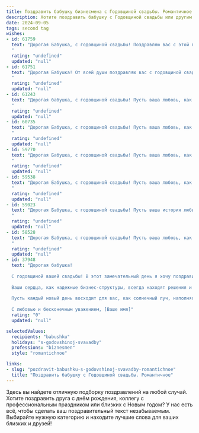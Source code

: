 ```yaml
---
title: Поздравить бабушку бизнесмена с Годовщиной свадьбы. Романтичное
description: Хотите поздравить бабушку с Годовщиной свадьбы или другим праздником? Наш ИИ создаст незабываемое поздравление, а вы обязательно выделитесь среди других.  
date: 2024-09-05
tags: second tag
wishes:
- id: 61759
  text: "Дорогая Бабушка, с годовщиной свадьбы! Поздравляю вас с этой прекрасной датой, которая символизирует долгие годы любви, верности и прочного союза. Желаю вам, чтобы ваш бизнесменский успех и романтическая любовь всегда шли рука об руку, принося вам не только материальные блага, но и безмерную радость и счастье!
  "
  rating: "undefined"
  updated: "null"
- id: 61751
  text: "Дорогая Бабушка! От всей души поздравляю вас с годовщиной свадьбы! Пусть ваша любовь, как и ваш бизнес, процветает год от года, и вы всегда остаетесь опорой друг для друга. Счастья вам, тепла и нежности!
  "
  rating: "undefined"
  updated: "null"
- id: 61243
  text: "Дорогая бабушка, с годовщиной свадьбы! Пусть ваша любовь, как вино, с годами становится только крепче и слаще. Желаю вам бесконечного счастья, тепла и нежности, которые вы дарите друг другу каждый день. Вы – прекрасный пример семейного счастья и настоящей любви.
  "
  rating: "undefined"
  updated: "null"
- id: 60735
  text: "Дорогая Бабушка, с годовщиной свадьбы! Пусть ваша любовь, как крепкое вино, с годами становится только слаще и богаче, а ваша жизнь – полна радости, тепла и ярких моментов, как роскошный бизнес-проект, который вы с дедушкой так успешно строили долгие годы!
  "
  rating: "undefined"
  updated: "null"
- id: 59770
  text: "Дорогая Бабушка, с годовщиной свадьбы! Пусть ваша любовь, как старое вино, становится только крепче с каждым годом. Вы – истинные бизнесмены любви, и ваше сердце, как процветающая компания, всегда наполнено заботой, теплом и нежностью. Желаю вам  многих лет счастья, здоровья и, конечно же, новых романтических начинаний!
  "
  rating: "undefined"
  updated: "null"
- id: 59538
  text: "Дорогая Бабушка, с годовщиной свадьбы! Пусть ваша любовь, как крепкое вино, с годами становится только богаче и ароматнее. Желаю вам еще долгих лет счастливой совместной жизни, наполненных теплом, нежностью и радостью. Пусть ваш бизнес процветает, а вы всегда остаетесь опорой друг для друга!
  "
  rating: "undefined"
  updated: "null"
- id: 59023
  text: "Дорогая Бабушка, с годовщиной свадьбы! Пусть ваша история любви, как крепкое вино, с каждым годом становится все насыщеннее и ароматнее. Пусть бизнес-успехи вашего любимого мужчины всегда будут в нужном объеме, а ваши сердца по-прежнему бьются в унисон. Счастья вам, любви и процветания!
  "
  rating: "undefined"
  updated: "null"
- id: 58528
  text: "Дорогая Бабушка, с годовщиной свадьбы! Пусть ваша любовь, как крепкое вино, с годами становится только богаче и ароматнее. Вы - пример настоящей любви и преданности, ваш бизнес  процветает, а ваша семья – это ваша  самая большая гордость. Желаю вам ещё долгих лет счастья, взаимопонимания и нежных объятий.
  "
  rating: "undefined"
  updated: "null"
- id: 37948
  text: "Дорогая бабушка!
  
  С годовщиной вашей свадьбы! В этот замечательный день я хочу поздравить вас с невероятным путешествием, которое вы прошли вместе, рука об руку. Вы оба — яркое воплощение любви и преданности, которые выдержали испытание временем.
  
  Ваши сердца, как надежные бизнес-структуры, всегда находят решения и идут к намеченной цели. Вы стали прекрасным примером для всех нас, показывая, что истинная сила любви может преодолеть любые преграды.
  
  Пусть каждый новый день восходит для вас, как солнечный луч, наполняя вашу жизнь радостью и幸福ом. Желаю вам здоровья, взаимопонимания и ярких эмоций в каждом моменте. Пусть любовь, с которой вы соединили свои жизни, продолжает расти и вдохновлять окружающих.
  
  С любовью и бесконечным уважением, [Ваше имя]"
  rating: "0"
  updated: "null"

selectedValues:
  recipients: "babushku"
  holidays: "s-godovshinoj-svavadby"
  professions: "biznesmen"
  style: "romantichnoe"

links:
- slug: "pozdravit-babushku-s-godovshinoj-svavadby-romantichnoe"
  title: "Поздравить бабушку с Годовщиной свадьбы. Романтичное"
---
```


Здесь вы найдете отличную подборку поздравлений на любой случай. 
Хотите поздравить друга с днём рождения, коллегу с профессиональным праздником или близких с Новым годом? У нас есть всё, чтобы сделать ваш поздравительный текст незабываемым. Выбирайте нужную категорию и находите лучшие слова для ваших близких и друзей!
